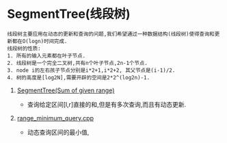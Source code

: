 # SegmentTree(线段树)
    线段树主要应用在动态的更新和查询的问题,我们希望通过一种数据结构(线段树)使得查询和更新都在O(logn)时间完成.
    线段树的性质:
    1. 所有的输入元素都在叶子节点.
    2. 线段树是一个完全二叉树,共有n个叶子节点,2n-1个节点.
    3. node i的左右孩子节点分别是i*2+1,i*2+2, 其父节点是(i-1)/2.
    4. 树的高度是[log2N],需要开辟的空间是2*2^(log2n)-1.       

1. [SegmentTree(Sum of given range)](./sum_of_given_range.cpp)
    
    + 查询给定区间[l,r]直接的和,但是有多次查询,而且有动态更新.

2. [range_minimum_query.cpp](./range_minimum_query.cpp)

    + 动态查询区间的最小值,


 